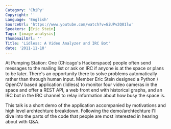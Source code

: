 ```yaml
---
Category: 'ChiPy'
Copyright: ''
Language: 'English'
SourceUrl: 'https://www.youtube.com/watch?v=GiUPv2Q01lw'
Speakers: [Eric Stein]
Tags: [image analysis]
ThumbnailUrl: ''
Title: 'Lidless: A Video Analyzer and IRC Bot'
date: '2011-11-10'
---
```

At Pumping Station: One (Chicago's Hackerspace) people often send messages to the mailing list or ask on IRC if anyone is at the space or plans to be later. There's an opportunity there to solve problems automatically rather than through human input. Member Eric Stein designed a Python / OpenCV based application (lidless) to monitor four video cameras in the space and offer a REST API, a web front end with historical graphs, and an IRC bot in the IRC channel to relay information about how busy the space is.

This talk is a short demo of the application accompanied by motivations and high level archtechture breakdown. Following the demo/archtechture I'll dive into the parts of the code that people are most interested in hearing about with Q&A.
